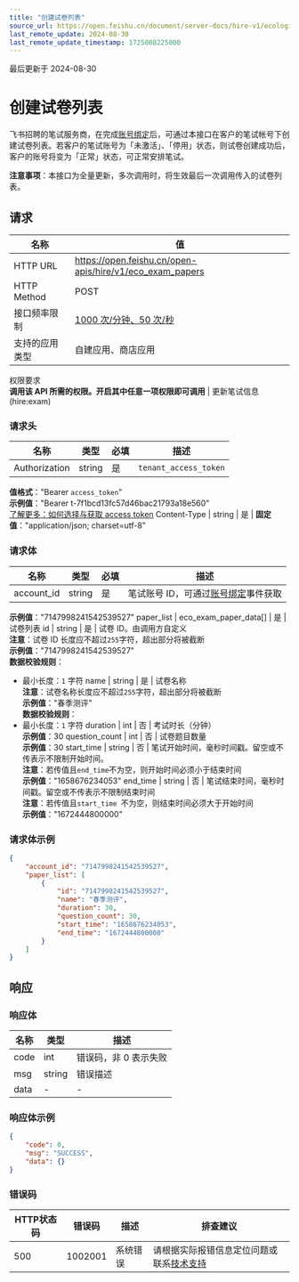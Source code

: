 ```yaml
---
title: "创建试卷列表"
source_url: https://open.feishu.cn/document/server-docs/hire-v1/ecological-docking/eco_exam_paper/create
last_remote_update: 2024-08-30
last_remote_update_timestamp: 1725008225000
---
```

最后更新于 2024-08-30

# 创建试卷列表

飞书招聘的笔试服务商，在完成[账号绑定](https://open.feishu.cn/document/ukTMukTMukTM/uMzM1YjLzMTN24yMzUjN/hire-v1/eco_account/events/created)后，可通过本接口在客户的笔试帐号下创建试卷列表。若客户的笔试账号为「未激活」、「停用」状态，则试卷创建成功后，客户的账号将变为「正常」状态，可正常安排笔试。

**注意事项**：本接口为全量更新，多次调用时，将生效最后一次调用传入的试卷列表。

## 请求
名称 | 值
---|---
HTTP URL | https://open.feishu.cn/open-apis/hire/v1/eco_exam_papers
HTTP Method | POST
接口频率限制 | [1000 次/分钟、50 次/秒](https://open.feishu.cn/document/ukTMukTMukTM/uUzN04SN3QjL1cDN)
支持的应用类型 | 自建应用、商店应用
权限要求  
            **调用该 API 所需的权限。开启其中任意一项权限即可调用** | 更新笔试信息(hire:exam)

### 请求头

名称 | 类型 | 必填 | 描述
--- | --- | --- | ---
Authorization | string | 是 | `tenant_access_token`  
**值格式**："Bearer `access_token`"  
**示例值**："Bearer t-7f1bcd13fc57d46bac21793a18e560"  
[了解更多：如何选择与获取 access token](https://open.feishu.cn/document/uAjLw4CM/ugTN1YjL4UTN24CO1UjN/trouble-shooting/how-to-choose-which-type-of-token-to-use)
Content-Type | string | 是 | **固定值**："application/json; charset=utf-8"

### 请求体

名称 | 类型 | 必填 | 描述
--- | --- | --- | ---
account_id | string | 是 | 笔试账号 ID，可通过[账号绑定](https://open.feishu.cn/document/ukTMukTMukTM/uMzM1YjLzMTN24yMzUjN/hire-v1/eco_account/events/created)事件获取  
**示例值**："7147998241542539527"
paper_list | eco_exam_paper_data\[\] | 是 | 试卷列表
id | string | 是 | 试卷 ID。由调用方自定义  
**注意**：试卷 ID 长度应不超过`255`字符，超出部分将被截断  
**示例值**："7147998241542539527"  
**数据校验规则**：  
- 最小长度：`1` 字符
name | string | 是 | 试卷名称  
**注意**：试卷名称长度应不超过`255`字符，超出部分将被截断  
**示例值**："春季测评"  
**数据校验规则**：  
- 最小长度：`1` 字符
duration | int | 否 | 考试时长（分钟）  
**示例值**：30
question_count | int | 否 | 试卷题目数量  
**示例值**：30
start_time | string | 否 | 笔试开始时间，毫秒时间戳。留空或不传表示不限制开始时间。  
**注意**：若传值且`end_time`不为空，则开始时间必须小于结束时间  
**示例值**："1658676234053"
end_time | string | 否 | 笔试结束时间，毫秒时间戳。留空或不传表示不限制结束时间  
**注意**：若传值且`start_time `不为空，则结束时间必须大于开始时间  
**示例值**："1672444800000"

### 请求体示例
```json
{
    "account_id": "7147998241542539527",
    "paper_list": [
        {
            "id": "7147998241542539527",
            "name": "春季测评",
            "duration": 30,
            "question_count": 30,
            "start_time": "1658676234053",
            "end_time": "1672444800000"
        }
    ]
}
```

## 响应

### 响应体

名称 | 类型 | 描述
--- | --- | ---
code | int | 错误码，非 0 表示失败
msg | string | 错误描述
data | \- | \-

### 响应体示例
```json
{
    "code": 0,
    "msg": "SUCCESS",
    "data": {}
}
```

### 错误码

HTTP状态码 | 错误码 | 描述 | 排查建议
--- | --- | --- | ---
500 | 1002001 | 系统错误 | 请根据实际报错信息定位问题或联系[技术支持](https://applink.feishu.cn/TLJpeNdW)
